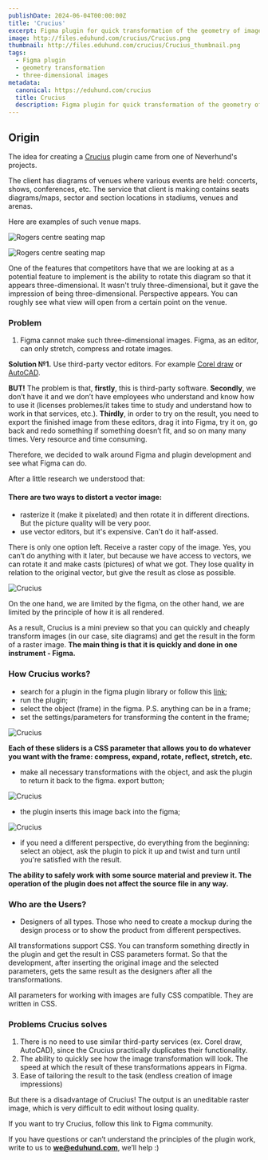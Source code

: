 ```yaml
---
publishDate: 2024-06-04T00:00:00Z
title: 'Crucius'
excerpt: Figma plugin for quick transformation of the geometry of images/objects/frames
image: http://files.eduhund.com/crucius/Crucius.png
thumbnail: http://files.eduhund.com/crucius/Crucius_thumbnail.png
tags:
  - Figma plugin
  - geometry transformation
  - three-dimensional images
metadata:
  canonical: https://eduhund.com/crucius
  title: Crucius
  description: Figma plugin for quick transformation of the geometry of images/objects/frames
---
```


## Origin 

The idea for creating a [Crucius](https://www.figma.com/community/plugin/1379456470658580472/crucius) plugin came from one of Neverhund's projects.

The client has diagrams of venues where various events are held: concerts, shows, conferences, etc. The service that client is making contains seats diagrams/maps, sector and section locations in stadiums, venues and arenas. 

Here are examples of such venue maps. 

![Rogers centre seating map](http://files.eduhund.com/crucius/1.png)

![Rogers centre seating map](http://files.eduhund.com/crucius/2.png)

One of the features that competitors have that we are looking at as a potential feature to implement is the ability to rotate this diagram so that it appears three-dimensional. It wasn't truly three-dimensional, but it gave the impression of being three-dimensional. Perspective appears. You can roughly see what view will open from a certain point on the venue.

### Problem

1. Figma cannot make such three-dimensional images. Figma, as an editor, can only stretch, compress and rotate images.

**Solution №1.** Use third-party vector editors. For example [Corel draw](https://www.coreldraw.com/en/) or [AutoCAD](https://www.autodesk.com/).

**BUT!** The problem is that, **firstly**, this is third-party software. **Secondly**, we don’t have it and we don’t have employees who understand and know how to use it (licenses problemes/it takes time to study and understand how to work in that services, etc.). **Thirdly**, in order to try on the result, you need to export the finished image from these editors, drag it into Figma, try it on, go back and redo something if something doesn’t fit, and so on many many times. Very resource and time consuming.

Therefore, we decided to walk around Figma and plugin development and see what Figma can do.

After a little research we understood that:

#### There are two ways to distort a vector image:

- rasterize it (make it pixelated) and then rotate it in different directions. But the picture quality will be very poor.
- use vector editors, but it's expensive. Can't do it half-assed.

There is only one option left. Receive a raster copy of the image. Yes, you can’t do anything with it later, but because we have access to vectors, we can rotate it and make casts (pictures) of what we got. They lose quality in relation to the original vector, but give the result as close as possible.

![Crucius](http://files.eduhund.com/crucius/3.png)

On the one hand, we are limited by the figma, on the other hand, we are limited by the principle of how it is all rendered.

As a result, Crucius is a mini preview so that you can quickly and cheaply transform images (in our case, site diagrams) and get the result in the form of a raster image. **The main thing is that it is quickly and done in one instrument - Figma.**

### How Crucius works?

- search for a plugin in the figma plugin library or follow this [link](https://www.figma.com/community/plugin/1379456470658580472/crucius);
- run the plugin;
- select the object (frame) in the figma. P.S. anything can be in a frame;
- set the settings/parameters for transforming the content in the frame;

![Crucius](http://files.eduhund.com/crucius/4.png)

**Each of these sliders is a CSS parameter that allows you to do whatever you want with the frame: compress, expand, rotate, reflect, stretch, etc.**

- make all necessary transformations with the object, and ask the plugin to return it back to the figma. export button;

![Crucius](http://files.eduhund.com/crucius/5.png)

- the plugin inserts this image back into the figma;

![Crucius](http://files.eduhund.com/crucius/6.png)

- if you need a different perspective, do everything from the beginning: select an object, ask the plugin to pick it up and twist and turn until you're satisfied with the result.

**The ability to safely work with some source material and preview it. The operation of the plugin does not affect the source file in any way.**

### Who are the Users?

- Designers of all types. Those who need to create a mockup during the design process or to show the product from different perspectives.

All transformations support CSS. You can transform something directly in the plugin and get the result in CSS parameters format. So that the development, after inserting the original image and the selected parameters, gets the same result as the designers after all the transformations.

All parameters for working with images are fully CSS compatible. They are written in CSS.

### Problems Crucius solves

1. There is no need to use similar third-party services (ex. Corel draw, AutoCAD), since the Crucius practically duplicates their functionality. 
2. The ability to quickly see how the image transformation will look. The speed at which the result of these transformations appears in Figma.
3. Ease of tailoring the result to the task (endless creation of image impressions)

But there is a disadvantage of Crucius! The output is an uneditable raster image, which is very difficult to edit without losing quality.

If you want to try Crucius, follow this link to Figma community. 

If you have questions or can’t understand the principles of the plugin work, write to us to **we@eduhund.com**, we’ll help :)
